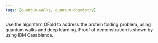 ```yaml
---
tags: [quantum-walks, quantum-chemistry]
---
```

Use the algorithm QFold to address the protein folding problem, using quantum walks and deep learning. Proof of demonstration is shown by using IBM Casablanca.
